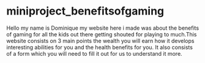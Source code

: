 # miniproject_benefitsofgaming
Hello my name is Dominique my website here i made was about the benefits of gaming for all the kids out there getting shouted for playing to much.This website consists on 3 
main points the wealth you will earn how it develops interesting abilities for you and the health benefits for you. It also consists of a form which you will need to fill
it out for us to understand it more.

